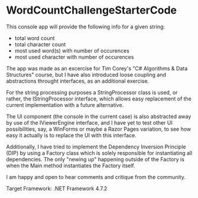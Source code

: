 # WordCountChallengeStarterCode
This console app will provide the following info for a given string:
  - total word count
  - total character count
  - most used word(s) with number of occurences
  - most used character with number of occurences

The app was made as an excercise for Tim Corey's "C# Algorithms & Data Structures" course, but I have also introduced loose coupling and abstractions throught interfaces, as an additional exercise.

For the string processing purposes a StringProcessor class is used, or rather, the IStringProcessor interface, which allows easy replacement of the current implementation with a future alternative.

The UI component (the console in the current case) is also abstracted away by use of the IViewerEngine interface, and I have yet to test other UI possibilities, say, a WinForms or maybe a Razor Pages variation, to see how easy it actually is to replace the UI with this interface.

Additionally, I have tried to implement the Dependency Inversion Principle (DIP) by using a Factory class which is solely responsible for instantiating all dependencies. The only "newing up" happening outside of the Factory is when the Main method instantiates the Factory itself.


I am happy and open to hear comments and critique from the community.

Target Framework: .NET Framework 4.7.2
